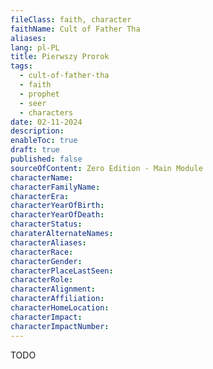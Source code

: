```yaml
---
fileClass: faith, character
faithName: Cult of Father Tha
aliases: 
lang: pl-PL
title: Pierwszy Prorok
tags:
  - cult-of-father-tha
  - faith
  - prophet
  - seer
  - characters
date: 02-11-2024
description: 
enableToc: true
draft: true
published: false
sourceOfContent: Zero Edition - Main Module
characterName: 
characterFamilyName: 
characterEra: 
characterYearOfBirth: 
characterYearOfDeath: 
characterStatus: 
charaterAlternateNames: 
characterAliases: 
characterRace: 
characterGender: 
characterPlaceLastSeen: 
characterRole: 
characterAlignment: 
characterAffiliation: 
characterHomeLocation: 
characterImpact: 
characterImpactNumber:
---
```


TODO